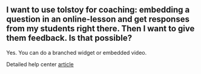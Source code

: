 ## I want to use tolstoy for coaching: embedding a question in an online-lesson and get responses from my students right there. Then I want to give them feedback. Is that possible?

Yes. You can do a branched widget or embedded video.

Detailed help center [article](https://help.gotolstoy.com/en/articles/7548893-how-can-i-create-a-branched-widget)

